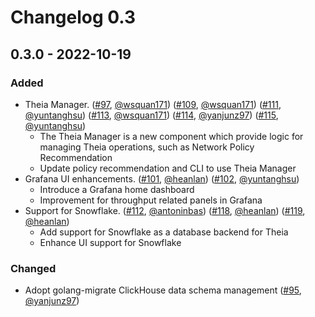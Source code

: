 # Changelog 0.3

## 0.3.0 - 2022-10-19

### Added

- Theia Manager. ([#97](https://github.com/antrea-io/theia/pull/97), [@wsquan171]) ([#109](https://github.com/antrea-io/theia/pull/109), [@wsquan171]) ([#111](https://github.com/antrea-io/theia/pull/111), [@yuntanghsu]) ([#113](https://github.com/antrea-io/theia/pull/113), [@wsquan171]) ([#114](https://github.com/antrea-io/theia/pull/114), [@yanjunz97]) ([#115](https://github.com/antrea-io/theia/pull/115), [@yuntanghsu])
  * The Theia Manager is a new component which provide logic for managing Theia operations, such as Network Policy Recommendation
  * Update policy recommendation and CLI to use Theia Manager
- Grafana UI enhancements. ([#101](https://github.com/antrea-io/theia/pull/101), [@heanlan]) ([#102](https://github.com/antrea-io/theia/pull/102), [@yuntanghsu])
  * Introduce a Grafana home dashboard
  * Improvement for throughput related panels in Grafana
- Support for Snowflake. ([#112](https://github.com/antrea-io/theia/pull/112), [@antoninbas]) ([#118](https://github.com/antrea-io/theia/pull/118), [@heanlan]) ([#119](https://github.com/antrea-io/theia/pull/119), [@heanlan])
  * Add support for Snowflake as a database backend for Theia
  * Enhance UI support for Snowflake

### Changed

- Adopt golang-migrate ClickHouse data schema management ([#95](https://github.com/antrea-io/theia/pull/95), [@yanjunz97])

[@antoninbas]: https://github.com/antoninbas
[@heanlan]: https://github.com/heanlan
[@wsquan171]: https://github.com/wsquan171
[@yanjunz97]: https://github.com/yanjunz97
[@yuntanghsu]: https://github.com/@yuntanghsu

